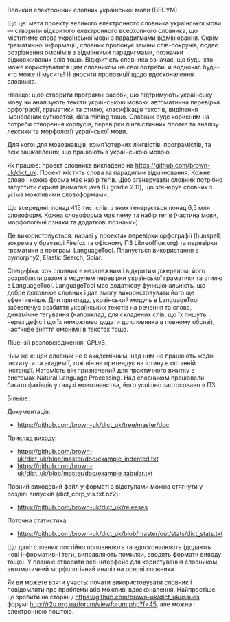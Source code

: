 Великий електронний словник української мови (ВЕСУМ)

Що це: мета проекту великого електронного словника української мови — створити 
відкритого електронного всеохопного словника, що міститиме слова української мови з 
парадигмами відмінювання. Окрім граматичної інформації, словник пропонує заміни 
слів-покручів, подає розрізнення омонімів з відмінними парадигмами, позначки рідковживаних слів тощо. Відкритість словника означає, що будь-хто може користуватися цим словником на свої потреби, 
й водночас будь-хто може (і мусить!:)) вносити пропозиції щодо вдосконалення словника.

Навіщо: щоб створити програмні засоби, що підтримують українську мову чи аналізують 
тексти українською мовою: автоматична перевірка орфографії, граматики та стилю, класифікація текстів, виділення іменованих сутностей, data mining тощо. Словник буде корисним на потреби створення корпусів, перевірки лінгвістичних гіпотез та аналізу лексики та морфології української мови.

Для кого: для мовознавців, комп'ютерних лінгвістів, програмістів, та всіх зацікавлених, що працюють з українською мовою.

Як працює: проект словника викладено на https://github.com/brown-uk/dict_uk. Проект містить слова та 
парадигми відмінювання. Кожне слово і кожна форма має набір тегів. Щоб згенерувати словник потрібно 
запустити скрипт (вимагає java 8 і gradle 2.11), що згенерує словник з усіма можливими словоформами.

Що всередині: понад 415 тис. слів, з яких генерується понад 6,5 млн словоформ. Кожна словоформа має лему та 
набір тегів (частина мови, морфологічні ознаки та додаткові позначки).

Де використовується: наразі у проектах перевірки орфографії (hunspell, зокрема у браузері Firefox 
та офісному ПЗ Libreoffice.org) та перевірки граматики в програмі LanguageTool. Планується використання в pymorphy2, Elastic Search, Solar.

Специфіка: хоч словник є незалежним і відкритим джерелом, його розробляли разом з модулем 
перевірки української граматики та стилю в LanguageTool. LanguageTool має додаткову функціональність, що добре доповнює словник і дає змогу використовувати його ще ефективніше. Для прикладу, український  модуль в LanguageTool забезпечує розбиття українських текстів на речення та слова, динамічне тегування  (наприклад, для складених слів, що їх пишуть через дефіс і що їх неможливо додати до словника в повному обсязі), часткове зняття омонімії в текстах тощо.

Ліцензії розповсюдження: GPLv3.

Чим не є: цей словник не є академічним, над ним не працюють жодні інститути та академії, тож він не 
претендує на істину в останній інстанції. Натомість він призначений для практичного вжитку в системах Natural Language Processing. Над словником працювали багато фахівців у галузі мовознавства, його успішно застосовано в ПЗ.

Більше:

Документація:
* https://github.com/brown-uk/dict_uk/tree/master/doc

Приклад виходу:
* https://github.com/brown-uk/dict_uk/blob/master/doc/example_indented.txt
* https://github.com/brown-uk/dict_uk/blob/master/doc/example_tabular.txt

Повний виходовий файл у форматі з відступами можна стягнути у розділі випусків (dict_corp_vis.txt.bz2):
* https://github.com/brown-uk/dict_uk/releases

Поточна статистика:
* https://github.com/brown-uk/dict_uk/blob/master/out/stats/dict_stats.txt

Що далі: словник постійно поповнюють та вдосконалюють (додають нові інформативні теги, виправляють 
помилки, вводять формати виводу тощо). У планах: створити веб-інтерфейс для користування словником, 
автоматичний морфологічний аналіз на основі словника.

Як ви можете взяти участь: почати використовувати словник і повідомляти про проблеми або можливі 
вдосконалення. Найпростіше це зробити на сторінці https://github.com/brown-uk/dict_uk/issues, 
форумі http://r2u.org.ua/forum/viewforum.php?f=45, але можна і електронною поштою.
